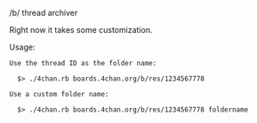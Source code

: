 
/b/ thread archiver


  Right now it takes some customization.


  Usage:

    Use the thread ID as the folder name:

      $> ./4chan.rb boards.4chan.org/b/res/1234567778

    Use a custom folder name:

      $> ./4chan.rb boards.4chan.org/b/res/1234567778 foldername


